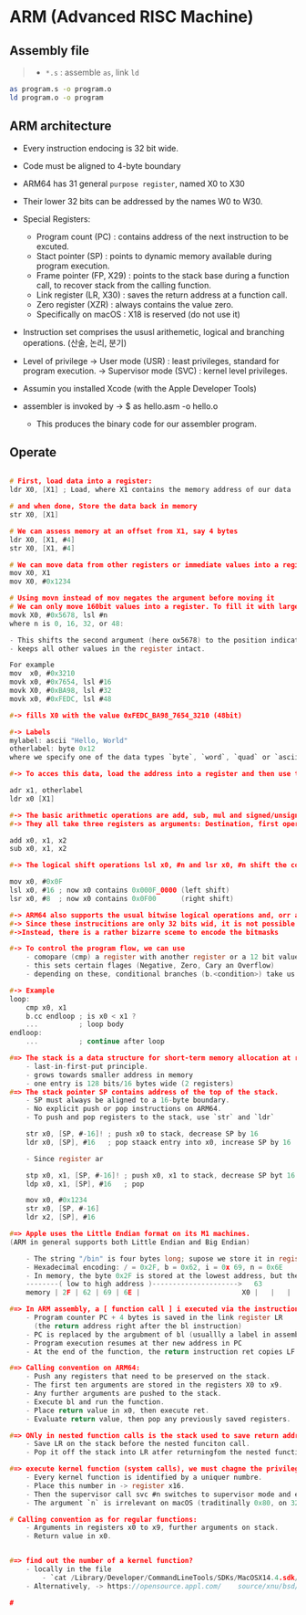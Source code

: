 # ARM (Advanced RISC Machine)

## Assembly file

>- `*.s` : assemble `as`, link `ld`

```bash
as program.s -o program.o
ld program.o -o program
```

## ARM architecture

- Every instruction endocing is 32 bit wide.
- Code must be aligned to 4-byte boundary
- ARM64 has 31 general `purpose register`, named X0 to X30
- Their lower 32 bits can be addressed by the names W0 to W30.

- Special Registers:
    - Program  count (PC)       : contains address of the next instruction to be excuted.
    - Stact pointer (SP)        : points to dynamic memory available during program execution.
    - Frame pointer (FP, X29)   : points to the stack base during a function call, to recover stack from the calling function.
    - Link register (LR, X30)   : saves the return address at a function call.
    - Zero register (XZR)       : always contains the value zero.
    - Specifically on macOS     : X18 is reserved (do not use it)
- Instruction set comprises the ususl arithemetic, logical and branching operations. (산술, 논리, 분기)
- Level of privilege
    -> User mode (USR)          : least privileges, standard for program execution.
    -> Supervisor mode (SVC)    : kernel level privileges.

- Assumin you installed Xcode (with the Apple Developer Tools)
- assembler is invoked by -> $ as hello.asm -o hello.o
    - This produces the binary code for our assembler program.

## Operate

```c

# First, load data into a register:
ldr X0, [X1] ; Load, where X1 contains the memory address of our data

# and when done, Store the data back in memory
str X0, [X1]

# We can assess memory at an offset from X1, say 4 bytes
ldr X0, [X1, #4]
str X0, [X1, #4]

# We can move data from other registers or immediate values into a register
mov X0, X1
mov X0, #0x1234

# Using movn instead of mov negates the argument before moving it
# We can only move 160bit values into a register. To fill it with larger values, use
movk X0, #0x5678, lsl #n
where n is 0, 16, 32, or 48:

- This shifts the second argument (here ox5678) to the position indicated by the lsl argument,
- keeps all other values in the register intact.

For example
mov  x0, #0x3210
movk x0, #0x7654, lsl #16
movk X0, #0xBA98, lsl #32
movk x0, #0xFEDC, lsl #48

#-> fills X0 with the value 0xFEDC_BA98_7654_3210 (48bit)

#-> Labels
mylabel: ascii "Hello, World"
otherlabel: byte 0x12
where we specify one of the data types `byte`, `word`, `quad` or `ascii`

#-> To acces this data, load the address into a register and then use this register as a pointer to load data into another register

adr x1, otherlabel
ldr x0 [X1]

#-> The basic arithmetic operations are add, sub, mul and signed/unsigned division sdiv/udiv.
#-> They all take three registers as arguments: Destination, first operand, second operand.

add x0, x1, x2
sub x0, x1, x2

#-> The logical shift operations lsl x0, #n and lsr x0, #n shift the content of a register to the left or to the right by n bits.

mov x0, #0x0F
lsl x0, #16 ; now x0 contains 0x000F_0000 (left shift)
lsr x0, #8  ; now x0 contains 0x0F00      (right shift)

#-> ARM64 also supports the usual bitwise logical operations and, orr and eor(not xor!) on registers.
#-> Since these instrucitions are only 32 bits wid, it is not possible to give a 64-bit mask as an immediate argument.
#->Instead, there is a rather bizarre sceme to encode the bitmasks

#-> To control the program flow, we can use
    - comopare (cmp) a register with another register or a 12 bit value
    - this sets certain flages (Negative, Zero, Cary an Overflow)
    - depending on these, conditional branches (b.<condition>) take us to different parts of the program.

#-> Example
loop:
    cmp x0, x1
    b.cc endloop ; is x0 < x1 ?
    ...          ; loop body
endloop:
    ...          ; continue after loop

#=> The stack is a data structure for short-term memory allocation at runtime.
    - last-in-first-put principle.
    - grows towards smaller address in memory
    - one entry is 128 bits/16 bytes wide (2 registers)
#=> The stack pointer SP contains address of the top of the stack.
    - SP must always be aligned to a 16-byte boundary.
    - No explicit push or pop instructions on ARM64.
    - To push and pop registers to the stack, use `str` and `ldr`

    str x0, [SP, #-16]! ; push x0 to stack, decrease SP by 16
    ldr x0, [SP], #16   ; pop staack entry into x0, increase SP by 16

    - Since register ar

    stp x0, x1, [SP, #-16]! ; push x0, x1 to stack, decrease SP byt 16
    ldp x0, x1, [SP], #16   ; pop

    mov x0, #0x1234
    str x0, [SP, #-16]
    ldr x2, [SP], #16

#=> Apple uses the Little Endian format on its M1 machines.
(ARM in general supports both Little Endian and Big Endian)

    - The string "/bin" is four bytes long; supose we store it in register x0.
    - Hexadecimal encoding: / = 0x2F, b = 0x62, i = 0x 69, n = 0x6E
    - In memory, the byte 0x2F is stored at the lowest address, but the whole string corresponds to the number `6E69622F`, where sF is the lowest order digit.
    --------( low to high address )--------------------->   63             31                   0
    memory | 2F | 62 | 69 | 6E |                         X0 |   |   |   |   | 6E | 69 | 62 | 2F |

#=> In ARM assembly, a [ function call ] i executed via the instruction branch with link `bl`.
    - Program counter PC + 4 bytes is saved in the link register LR
      (the return address right after the bl instruction)
    - PC is replaced by the argubment of bl (usuallly a label in assembly).
    - Program execution resumes at ther new address in PC
    - At the end of the function, the return instruction ret copies LF back into PC.

#=> Calling convention on ARM64:
    - Push any registers that need to be preserved on the stack.
    - The first ten arguments are stored in the registers X0 to x9.
    - Any further arguments are pushed to the stack.
    - Execute bl and run the function.
    - Place return value in x0, then execute ret.
    - Evaluate return value, then pop any previously saved registers.

#=> ONly in nested function calls is the stack used to save return addresses.
    - Save LR on the stack before the nested funciton call.
    - Pop it off the stack into LR atfer returningfom the nested function.

#=> execute kernel function (system calls), we must chagne the privilege level from user mode to `supervisor mode`.
    - Every kernel function is identified by a uniquer numbre.
    - Place this number in -> register x16.
    - Then the supervisor call svc #n switches to supervisor mode and executes the kernel function.
    - The argument `n` is irrelevant on macOS (traditinally 0x80, on 32bit Linux, or choose 0xFFFF to avoid NULL bytes.)

# Calling convention as for regular functions:
    - Arguments in registers x0 to x9, further arguments on stack.
    - Return value in x0.


#=> find out the number of a kernel function?
    - locally in the file
        - `cat /Library/Developer/CommandLineTools/SDKs/MacOSX14.4.sdk/usr/include/sys/syscall.h | grep connect`
    - Alternatively, -> https://opensource.appl.com/    source/xnu/bsd/kern/syscalls.master

#
```
